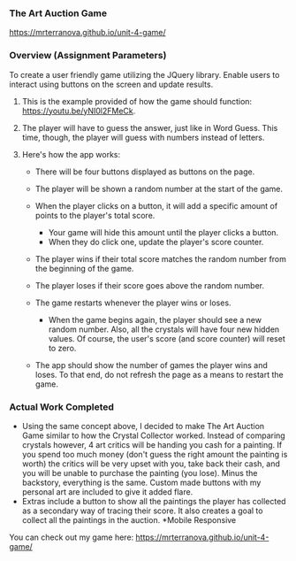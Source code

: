 ### The Art Auction Game

https://mrterranova.github.io/unit-4-game/
  

### Overview (Assignment Parameters)

To create a user friendly game utilizing the JQuery library. Enable users to interact using buttons on the screen and update results. 

1. This is the example provided of how the game should function:  https://youtu.be/yNI0l2FMeCk.

2. The player will have to guess the answer, just like in Word Guess. This time, though, the player will guess with numbers instead of letters. 

3. Here's how the app works:

   * There will be four buttons displayed as buttons on the page.

   * The player will be shown a random number at the start of the game.

   * When the player clicks on a button, it will add a specific amount of points to the player's total score. 

     * Your game will hide this amount until the player clicks a button.
     * When they do click one, update the player's score counter.

   * The player wins if their total score matches the random number from the beginning of the game.

   * The player loses if their score goes above the random number.

   * The game restarts whenever the player wins or loses.

     * When the game begins again, the player should see a new random number. Also, all the crystals will have four new hidden values. Of course, the user's score (and score counter) will reset to zero.

   * The app should show the number of games the player wins and loses. To that end, do not refresh the page as a means to restart the game.

### Actual Work Completed

  * Using the same concept above, I decided to make The Art Auction Game similar to how the Crystal Collector worked. Instead of comparing crystals however, 4 art critics will be handing you cash for a painting. If you spend too much money (don't guess the right amount the painting is worth) the critics will be very upset with you, take back their cash, and you will be unable to purchase the painting (you lose). Minus the backstory, everything is the same. Custom made buttons with my personal art are included to give it added flare. 
  * Extras include a button to show all the paintings the player has collected as a secondary way of tracing their score. It also creates a goal to collect all the paintings in the auction. 
  *Mobile Responsive
  
  You can check out my game here: https://mrterranova.github.io/unit-4-game/
  
  
